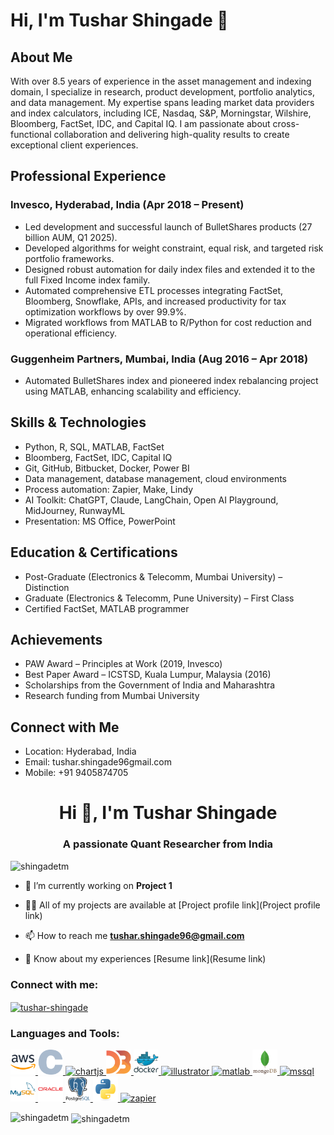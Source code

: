
# Hi, I'm Tushar Shingade 👋

## About Me

With over 8.5 years of experience in the asset management and indexing domain, I specialize in research, product development, portfolio analytics, and data management. My expertise spans leading market data providers and index calculators, including ICE, Nasdaq, S&P, Morningstar, Wilshire, Bloomberg, FactSet, IDC, and Capital IQ. I am passionate about cross-functional collaboration and delivering high-quality results to create exceptional client experiences.

## Professional Experience

### Invesco, Hyderabad, India (Apr 2018 – Present)
- Led development and successful launch of BulletShares products (27 billion AUM, Q1 2025).
- Developed algorithms for weight constraint, equal risk, and targeted risk portfolio frameworks.
- Designed robust automation for daily index files and extended it to the full Fixed Income index family.
- Automated comprehensive ETL processes integrating FactSet, Bloomberg, Snowflake, APIs, and increased productivity for tax optimization workflows by over 99.9%.
- Migrated workflows from MATLAB to R/Python for cost reduction and operational efficiency.

### Guggenheim Partners, Mumbai, India (Aug 2016 – Apr 2018)
- Automated BulletShares index and pioneered index rebalancing project using MATLAB, enhancing scalability and efficiency.

## Skills & Technologies

- Python, R, SQL, MATLAB, FactSet
- Bloomberg, FactSet, IDC, Capital IQ
- Git, GitHub, Bitbucket, Docker, Power BI
- Data management, database management, cloud environments
- Process automation: Zapier, Make, Lindy
- AI Toolkit: ChatGPT, Claude, LangChain, Open AI Playground, MidJourney, RunwayML
- Presentation: MS Office, PowerPoint

## Education & Certifications

- Post-Graduate (Electronics & Telecomm, Mumbai University) – Distinction
- Graduate (Electronics & Telecomm, Pune University) – First Class
- Certified FactSet, MATLAB programmer

## Achievements

- PAW Award – Principles at Work (2019, Invesco)
- Best Paper Award – ICSTSD, Kuala Lumpur, Malaysia (2016)
- Scholarships from the Government of India and Maharashtra
- Research funding from Mumbai University

## Connect with Me

- Location: Hyderabad, India
- Email: tushar.shingade96gmail.com
- Mobile: +91 9405874705







<h1 align="center">Hi 👋, I'm Tushar Shingade</h1>
<h3 align="center">A passionate Quant Researcher from India</h3>

<p align="left"> <img src="https://komarev.com/ghpvc/?username=shingadetm&label=Profile%20views&color=0e75b6&style=flat" alt="shingadetm" /> </p>



- 🔭 I’m currently working on **Project 1**

- 👨‍💻 All of my projects are available at [Project profile link](Project profile link)

- 📫 How to reach me **tushar.shingade96@gmail.com**

- 📄 Know about my experiences [Resume link](Resume link)

<h3 align="left">Connect with me:</h3>
<p align="left">
<a href="https://linkedin.com/in/tushar-shingade" target="blank"><img align="center" src="https://raw.githubusercontent.com/rahuldkjain/github-profile-readme-generator/master/src/images/icons/Social/linked-in-alt.svg" alt="tushar-shingade" height="30" width="40" /></a>
</p>

<h3 align="left">Languages and Tools:</h3>
<p align="left"> <a href="https://aws.amazon.com" target="_blank" rel="noreferrer"> <img src="https://raw.githubusercontent.com/devicons/devicon/master/icons/amazonwebservices/amazonwebservices-original-wordmark.svg" alt="aws" width="40" height="40"/> </a> <a href="https://www.cprogramming.com/" target="_blank" rel="noreferrer"> <img src="https://raw.githubusercontent.com/devicons/devicon/master/icons/c/c-original.svg" alt="c" width="40" height="40"/> </a> <a href="https://www.chartjs.org" target="_blank" rel="noreferrer"> <img src="https://www.chartjs.org/media/logo-title.svg" alt="chartjs" width="40" height="40"/> </a> <a href="https://d3js.org/" target="_blank" rel="noreferrer"> <img src="https://raw.githubusercontent.com/devicons/devicon/master/icons/d3js/d3js-original.svg" alt="d3js" width="40" height="40"/> </a> <a href="https://www.docker.com/" target="_blank" rel="noreferrer"> <img src="https://raw.githubusercontent.com/devicons/devicon/master/icons/docker/docker-original-wordmark.svg" alt="docker" width="40" height="40"/> </a> <a href="https://www.adobe.com/in/products/illustrator.html" target="_blank" rel="noreferrer"> <img src="https://www.vectorlogo.zone/logos/adobe_illustrator/adobe_illustrator-icon.svg" alt="illustrator" width="40" height="40"/> </a> <a href="https://www.mathworks.com/" target="_blank" rel="noreferrer"> <img src="https://upload.wikimedia.org/wikipedia/commons/2/21/Matlab_Logo.png" alt="matlab" width="40" height="40"/> </a> <a href="https://www.mongodb.com/" target="_blank" rel="noreferrer"> <img src="https://raw.githubusercontent.com/devicons/devicon/master/icons/mongodb/mongodb-original-wordmark.svg" alt="mongodb" width="40" height="40"/> </a> <a href="https://www.microsoft.com/en-us/sql-server" target="_blank" rel="noreferrer"> <img src="https://www.svgrepo.com/show/303229/microsoft-sql-server-logo.svg" alt="mssql" width="40" height="40"/> </a> <a href="https://www.mysql.com/" target="_blank" rel="noreferrer"> <img src="https://raw.githubusercontent.com/devicons/devicon/master/icons/mysql/mysql-original-wordmark.svg" alt="mysql" width="40" height="40"/> </a> <a href="https://www.oracle.com/" target="_blank" rel="noreferrer"> <img src="https://raw.githubusercontent.com/devicons/devicon/master/icons/oracle/oracle-original.svg" alt="oracle" width="40" height="40"/> </a> <a href="https://www.postgresql.org" target="_blank" rel="noreferrer"> <img src="https://raw.githubusercontent.com/devicons/devicon/master/icons/postgresql/postgresql-original-wordmark.svg" alt="postgresql" width="40" height="40"/> </a> <a href="https://www.python.org" target="_blank" rel="noreferrer"> <img src="https://raw.githubusercontent.com/devicons/devicon/master/icons/python/python-original.svg" alt="python" width="40" height="40"/> </a> <a href="https://zapier.com" target="_blank" rel="noreferrer"> <img src="https://www.vectorlogo.zone/logos/zapier/zapier-icon.svg" alt="zapier" width="40" height="40"/> </a> </p>

<p><img align="left" src="https://github-readme-stats.vercel.app/api/top-langs?username=shingadetm&show_icons=true&locale=en&layout=compact" alt="shingadetm" /></p>

<p>&nbsp;<img align="center" src="https://github-readme-stats.vercel.app/api?username=shingadetm&show_icons=true&locale=en" alt="shingadetm" /></p>
